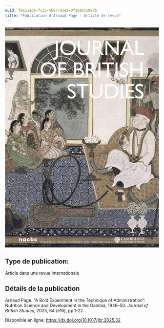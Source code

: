 ```yaml
---
uuid: fea21eda-fc35-4b97-93e1-0f20ebc598db
title: "Publication d'Arnaud Page - Article de revue"
---
```

![verysmall](journal_ofbritishstudies.jpg)

## Type de publication:
Article dans une revue internationale

## Détails de la publication
Arnaud Page. “A Bold Experiment in the Technique of Administration”: Nutrition Science and Development in the Gambia, 1946–50. _Journal of British Studies_, 2025, 64 (e16), pp.1-22.

Disponible en ligne: https://dx.doi.org/10.1017/jbr.2025.32
